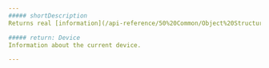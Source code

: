 ```yaml
---
##### shortDescription
Returns real [information](/api-reference/50%20Common/Object%20Structures/device '/Documentation/ApiReference/Common/Object_Structures/device/') about the current device regardless of the value passed to the [devices.current(deviceName)](/Documentation/ApiReference/Common/Utils/#devicescurrentdeviceName) method.

##### return: Device
Information about the current device.

---
```


